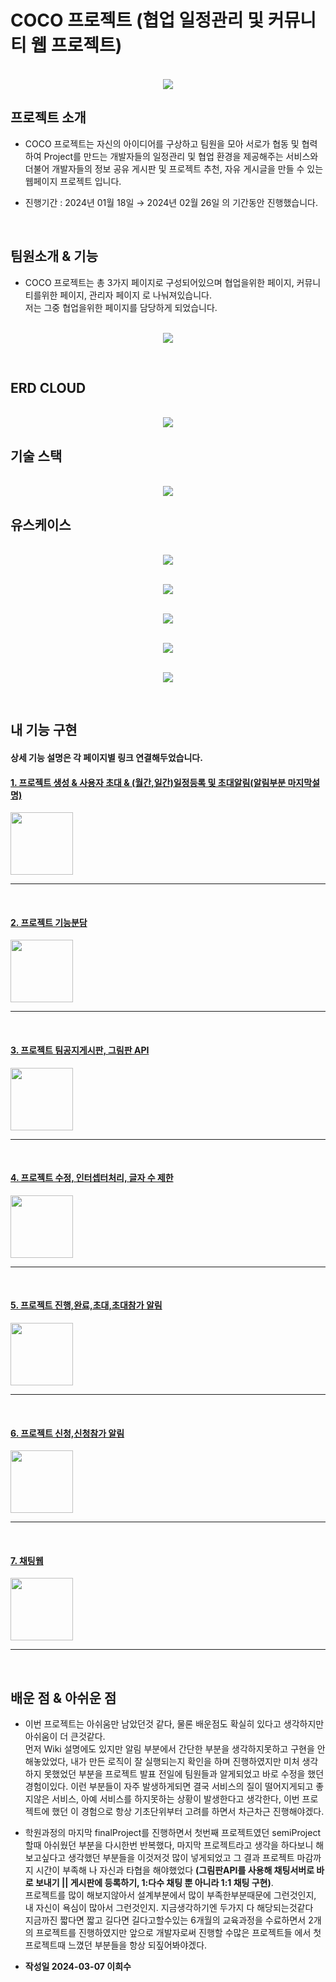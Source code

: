 # COCO 프로젝트 (협업 일정관리 및 커뮤니티 웹 프로젝트)

<p align="center">
  <br>
  <img src="./images/메인.jpg">
  <br>
</p>

## 프로젝트 소개

- COCO 프로젝트는 자신의 아이디어를 구상하고 팀원을 모아 서로가 협동 및 협력하여 Project를 만드는
  개발자들의 일정관리 및 협업 환경을 제공해주는 서비스와 더불어 개발자들의 정보 공유 게시판 및 프로젝트 추천, 자유 게시글을 만들 수 있는 웹페이지 프로젝트 입니다.


  
- 진행기간 : 2024년 01월 18일 → 2024년 02월 26일 의 기간동안 진행했습니다.

<br>

## 팀원소개 & 기능

- COCO 프로젝트는 총 3가지 페이지로 구성되어있으며 협업을위한 페이지, 커뮤니티를위한 페이지, 관리자 페이지 로 나눠져있습니다.<br>
  저는 그중 협업을위한 페이지를 담당하게 되었습니다.

<p align="center">
  <br>
  <img src="./images/팀원기능.jpg">
  <br>
</p>

<br>


## ERD CLOUD
<p align="center">
  <br>
  <img src="./images/ERD.jpg">
  <br>
</p>

## 기술 스택

<p align="center">
  <br>
  <img src="./images/기술스택.jpg">
  <br>
</p>

## 유스케이스
<p align="center">
  <br>
  <img src="./images/유스케이스1.jpg">
  <br>
</p>
<p align="center">
  <br>
  <img src="./images/유스케이스2.jpg">
  <br>
</p>
<p align="center">
  <br>
  <img src="./images/유스케이스3.jpg">
  <br>
</p>
<p align="center">
  <br>
  <img src="./images/유스케이스4.jpg">
  <br>
</p>
<p align="center">
  <br>
  <img src="./images/유스케이스5.jpg">
  <br>
</p>

<br>


## 내 기능 구현
#### 상세 기능 설명은 각 페이지별 링크 연결해두었습니다.
####  [1. 프로젝트 생성 & 사용자 초대 & (월간,일간)일정등록 및 초대알림(알림부분 마지막설명)](https://github.com/aa6488/Portfolio-Final-Project/wiki/%F0%9F%93%83-%EA%B8%B0%EB%8A%A5-%EC%83%81%EC%84%B8%EC%84%A4%EB%AA%85#1-%ED%94%84%EB%A1%9C%EC%A0%9D%ED%8A%B8-%EC%83%9D%EC%84%B1)

<img width="100px;" src="https://github.com/aa6488/Portfolio-Final-Project/blob/master/gif/%EC%83%9D%EC%84%B1%EC%B4%88%EB%8C%80%EC%9D%BC%EC%A0%95%EB%93%B1%EB%A1%9D2.gif"> 

<hr>

<br>

#### [2. 프로젝트 기능분담 ](https://github.com/aa6488/Portfolio-Final-Project/wiki/%F0%9F%93%83-%EA%B8%B0%EB%8A%A5-%EC%83%81%EC%84%B8%EC%84%A4%EB%AA%85#4-%ED%94%84%EB%A1%9C%EC%A0%9D%ED%8A%B8-%EA%B8%B0%EB%8A%A5%EB%B6%84%EB%8B%B4)
<img width="100px;" src="https://github.com/aa6488/Portfolio-Final-Project/blob/master/gif/%ED%94%84%EB%A1%9C%EC%A0%9D%ED%8A%B8%EA%B8%B0%EB%8A%A5%EB%B6%84%EB%8B%B4.gif"> 

<hr>

<br>

#### [3. 프로젝트 팀공지게시판, 그림판 API](https://github.com/aa6488/Portfolio-Final-Project/wiki/%F0%9F%93%83-%EA%B8%B0%EB%8A%A5-%EC%83%81%EC%84%B8%EC%84%A4%EB%AA%85#5-%ED%94%84%EB%A1%9C%EC%A0%9D%ED%8A%B8-%ED%8C%80-%EA%B3%B5%EC%A7%80%EA%B2%8C%EC%8B%9C%ED%8C%90-%EA%B7%B8%EB%A6%BC%ED%8C%90-api)
<img width="100px;" src="https://github.com/aa6488/Portfolio-Final-Project/blob/master/gif/%EA%B3%B5%EC%A7%80%EA%B7%B8%EB%A6%BC%ED%8C%90.gif"> 

<hr>

<br>

#### [4. 프로젝트 수정, 인터셉터처리, 글자 수 제한](https://github.com/aa6488/Portfolio-Final-Project/wiki/%F0%9F%93%83-%EA%B8%B0%EB%8A%A5-%EC%83%81%EC%84%B8%EC%84%A4%EB%AA%85#6-%ED%94%84%EB%A1%9C%EC%A0%9D%ED%8A%B8-%EC%88%98%EC%A0%95%EC%82%AD%EC%A0%9C-%EC%9D%B8%ED%84%B0%EC%85%89%ED%84%B0%EC%B2%98%EB%A6%AC-%EA%B8%80%EC%9E%90-%EC%88%98-%EC%A0%9C%ED%95%9C)
<img width="100px;" src="https://github.com/aa6488/Portfolio-Final-Project/blob/master/gif/%EC%88%98%EC%A0%95%EC%9D%B8%ED%84%B0%EC%85%89%ED%84%B0%EC%B2%98%EB%A6%AC.gif"> 

<hr>

<br>

#### [5. 프로젝트 진행,완료,초대,초대참가 알림](https://github.com/aa6488/Portfolio-Final-Project/wiki/%F0%9F%93%83-%EA%B8%B0%EB%8A%A5-%EC%83%81%EC%84%B8%EC%84%A4%EB%AA%85#7-%ED%94%84%EB%A1%9C%EC%A0%9D%ED%8A%B8-%EC%95%8C%EB%A6%BC)
<img width="100px;" src="https://github.com/aa6488/Portfolio-Final-Project/blob/master/gif/%EC%A7%84%ED%96%89%EC%99%84%EB%A3%8C%EC%B4%88%EB%8C%80%EC%B4%88%EB%8C%80%EC%B0%B8%EA%B0%80.gif"> 

<hr>

<br>

#### [6. 프로젝트 신청,신청참가 알림](https://github.com/aa6488/Portfolio-Final-Project/wiki/%F0%9F%93%83-%EA%B8%B0%EB%8A%A5-%EC%83%81%EC%84%B8%EC%84%A4%EB%AA%85#7-%ED%94%84%EB%A1%9C%EC%A0%9D%ED%8A%B8-%EC%95%8C%EB%A6%BC)
<img width="100px;" src="https://github.com/aa6488/Portfolio-Final-Project/blob/master/gif/%EC%8B%A0%EC%B2%AD%EC%8B%A0%EC%B2%AD%EC%B0%B8%EA%B0%80.gif"> 

<hr>

<br>

#### [7. 채팅웹 ](https://github.com/aa6488/Portfolio-Final-Project/wiki/%F0%9F%93%83-%EA%B8%B0%EB%8A%A5-%EC%83%81%EC%84%B8%EC%84%A4%EB%AA%85#8-%EC%B1%84%ED%8C%85)
<img width="100px;" src="https://github.com/aa6488/Portfolio-Final-Project/blob/master/gif/%EC%B1%84%ED%8C%85.gif"> 

<hr>

<br>


## 배운 점 & 아쉬운 점

<p align="justify">

- 이번 프로젝트는 아쉬움만 남았던것 같다, 물론 배운점도 확실히 있다고 생각하지만 아쉬움이 더 큰것같다. <br>
먼저 Wiki 설명에도 있지만 알림 부분에서 간단한 부분을 생각하지못하고 구현을 안해놓았었다, 내가 만든 로직이 잘 실행되는지 확인을 하며 진행하였지만 미처 생각하지 못했었던 부분을 프로젝트 발표 전일에 팀원들과 알게되었고 바로 수정을 했던 경험이있다. 이런 부분들이 자주 발생하게되면 결국 서비스의 질이 떨어지게되고 좋지않은 서비스, 아예 서비스를 하지못하는 상황이 발생한다고 생각한다, 이번 프로젝트에 했던 이 경험으로 항상 기초단위부터 고려를 하면서 차근차근 진행해야겠다.

- 학원과정의 마지막 finalProject를 진행하면서 첫번째 프로젝트였던 semiProject 할때 아쉬웠던 부분을 다시한번 반복했다, 마지막 프로젝트라고 생각을 하다보니 해보고싶다고 생각했던 부분들을 이것저것 많이 넣게되었고 그 결과 프로젝트 마감까지 시간이 부족해 나 자신과 타협을 해야했었다 <Strong>(그림판API를 사용해 채팅서버로 바로 보내기 || 게시판에 등록하기, 1:다수 채팅 뿐 아니라 1:1 채팅 구현)</Strong>. <br> 프로젝트를 많이 해보지않아서 설계부분에서 많이 부족한부분때문에 그런것인지, 내 자신이 욕심이 많아서 그런것인지. 지금생각하기엔 두가지 다 해당되는것같다 <br> 지금까진 짧다면 짧고 길다면 길다고할수있는 6개월의 교육과정을 수료하면서 2개의 프로젝트를 진행하였지만 앞으로 개발자로써 진행할 수많은 프로젝트들 에서 첫 프로젝트때 느꼈던 부분들을 항상 되짚어봐야겠다.

- <strong>작성일 2024-03-07 이희수</strong> 

</p>

<br>
